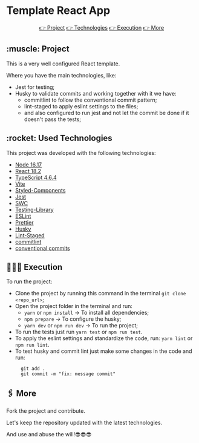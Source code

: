 # Template React App

<div align="center">
 <a href="#project">👉 Project</a>
 <a href="#technologies">👉 Technologies</a>
 <a href="#execution">👉 Execution</a>
 <a href="#more">👉 More</a>
</div>

<h2 id="project">:muscle: Project</h2>
This is a very well configured React template.

Where you have the main technologies, like:

- Jest for testing;
- Husky to validate commits and working together with it we have:
  - commitlint to follow the conventional commit pattern;
  - lint-staged to apply eslint settings to the files;
  - and also configured to run jest and not let the commit be done if it doesn't pass the tests;

<h2 id="technologies">:rocket: Used Technologies</h2>

This project was developed with the following technologies:

- [Node 16.17](https://nodejs.org/en/)
- [React 18.2](https://reactjs.org/)
- [TypeScript 4.6.4](https://www.typescriptlang.org/)
- [Vite](https://vitejs.dev/)
- [Styled-Components](https://github.com/styled-components/styled-components)
- [Jest](https://jestjs.io/)
- [SWC](https://swc.rs/docs/usage/jest)
- [Testing-Library](https://testing-library.com/docs/)
- [ESLint](https://eslint.org/)
- [Prettier](https://prettier.io/)
- [Husky](https://typicode.github.io/husky/#/)
- [Lint-Staged](https://github.com/okonet/lint-staged)
- [commitlint](https://commitlint.js.org/#/)
- [conventional commits](https://www.conventionalcommits.org/en/v1.0.0/)

<h2 id="execution">👨🏻‍💻 Execution</h2>

To run the project:

- Clone the project by running this command in the terminal `git clone <repo_url>`;
- Open the project folder in the terminal and run:
  - `yarn` or `npm install` -> To install all dependencies;
  - `npm prepare` -> To configure the husky;
  - `yarn dev` or `npm run dev` -> To run the project;
- To run the tests just run `yarn test` or `npm run test`.
- To apply the eslint settings and standardize the code, run: `yarn lint` or `npm run lint`.
- To test husky and commit lint just make some changes in the code and run:
  ```
    git add .
    git commit -m "fix: message commit"
  ```

<h2 id="more">🖇 More</h2>

Fork the project and contribute.

Let's keep the repository updated with the latest technologies.

And use and abuse the will!😎😎😎
